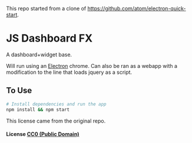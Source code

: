 This repo started from a clone of https://github.com/atom/electron-quick-start.

# JS Dashboard FX

A dashboard+widget base.

Will run using an [Electron](http://electron.atom.io/docs/latest) chrome.
Can also be ran as a webapp with a modification to the line that loads jquery as a script.



## To Use

```bash
# Install dependencies and run the app
npm install && npm start
```

This license came from the original repo.

#### License [CC0 (Public Domain)](LICENSE.md)
